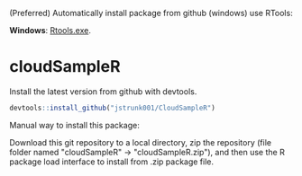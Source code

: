 (Preferred) Automatically install package from github (windows) use RTools:

**Windows**: [Rtools.exe](https://cran.r-project.org/bin/windows/Rtools/). 

# cloudSampleR
Install the latest version from github with devtools. 
```r
devtools::install_github("jstrunk001/CloudSampleR")
```

Manual way to install this package:

Download this git repository to a local directory, zip the repository (file folder named "cloudSampleR" -> "cloudSampleR.zip"), and then use the R package load interface to install from .zip package file.
